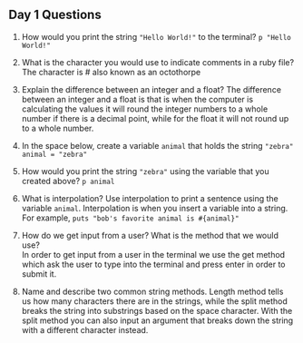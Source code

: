 ## Day 1 Questions

1. How would you print the string `"Hello World!"` to the terminal?
`p "Hello World!"`

1. What is the character you would use to indicate comments in a ruby file?
The character is # also known as an octothorpe

1. Explain the difference between an integer and a float?
The difference between an integer and a float is that is when the computer is calculating
the values it will round the integer numbers to a whole number if there is a decimal point,
while for the float it will not round up to a whole number.

1. In the space below, create a variable `animal` that holds the string `"zebra"`
`animal = "zebra"`

1. How would you print the string `"zebra"` using the variable that you created above?
`p animal`

1. What is interpolation? Use interpolation to print a sentence using the variable `animal`.
Interpolation is when you insert a variable into a string. For example,
`puts "bob's favorite animal is #{animal}"`

1. How do we get input from a user? What is the method that we would use?  
In order to get input from a user in the terminal we use the get method which ask the user to
type into the terminal and press enter in order to submit it.

1. Name and describe two common string methods.
Length method tells us how many characters there are in the strings, while the split method breaks the string into substrings based on the space character. With the split method you can also input an argument that breaks down the string with a different character instead.
